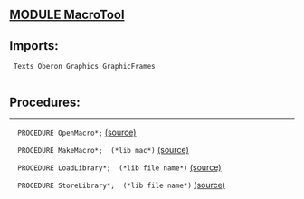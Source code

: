 
## [MODULE MacroTool](https://github.com/io-core/Draw/blob/main/MacroTool.Mod)

  ## Imports:
` Texts Oberon Graphics GraphicFrames`

```
```
## Procedures:
---

`  PROCEDURE OpenMacro*;` [(source)](https://github.com/io-core/Draw/blob/main/MacroTool.Mod#L5)


`  PROCEDURE MakeMacro*;  (*lib mac*)` [(source)](https://github.com/io-core/Draw/blob/main/MacroTool.Mod#L19)


`  PROCEDURE LoadLibrary*;  (*lib file name*)` [(source)](https://github.com/io-core/Draw/blob/main/MacroTool.Mod#L51)


`  PROCEDURE StoreLibrary*;  (*lib file name*)` [(source)](https://github.com/io-core/Draw/blob/main/MacroTool.Mod#L61)

